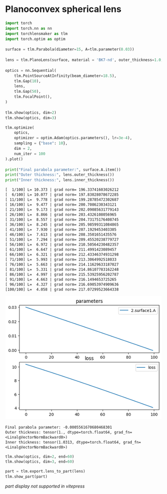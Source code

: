 # Planoconvex spherical lens


```python
import torch
import torch.nn as nn
import torchlensmaker as tlm
import torch.optim as optim

surface = tlm.Parabola(diameter=15, A=tlm.parameter(0.03))

lens = tlm.PlanoLens(surface, material = 'BK7-nd', outer_thickness=1.0, reverse=True)

optics = nn.Sequential(
    tlm.PointSourceAtInfinity(beam_diameter=18.5),
    tlm.Gap(10),
    lens,
    tlm.Gap(50),
    tlm.FocalPoint(),
)

tlm.show(optics, dim=2)
tlm.show(optics, dim=3)
```


<TLMViewer src="./planoconvex_sphere_tlmviewer/planoconvex_sphere_0.json?url" />



<TLMViewer src="./planoconvex_sphere_tlmviewer/planoconvex_sphere_1.json?url" />



```python
tlm.optimize(
    optics,
    optimizer = optim.Adam(optics.parameters(), lr=3e-4),
    sampling = {"base": 10},
    dim = 2,
    num_iter = 100
).plot()

print("Final parabola parameter:", surface.A.item())
print("Outer thickness:", lens.outer_thickness())
print("Inner thickness:", lens.inner_thickness())
```

    [  1/100] L= 10.373 | grad norm= 196.33741603026212
    [  6/100] L= 10.077 | grad norm= 197.83028078672285
    [ 11/100] L=  9.778 | grad norm= 199.28785472302687
    [ 16/100] L=  9.477 | grad norm= 200.7086230343121
    [ 21/100] L=  9.173 | grad norm= 202.09085631779143
    [ 26/100] L=  8.866 | grad norm= 203.4326108056965
    [ 31/100] L=  8.557 | grad norm= 204.73175176408745
    [ 36/100] L=  8.245 | grad norm= 205.98599311084865
    [ 41/100] L=  7.930 | grad norm= 207.1929453403305
    [ 46/100] L=  7.613 | grad norm= 208.3501651435576
    [ 51/100] L=  7.294 | grad norm= 209.45520238779727
    [ 56/100] L=  6.972 | grad norm= 210.50564230482357
    [ 61/100] L=  6.647 | grad norm= 211.4991423089457
    [ 66/100] L=  6.321 | grad norm= 212.43346374931298
    [ 71/100] L=  5.993 | grad norm= 213.3064992518033
    [ 76/100] L=  5.663 | grad norm= 214.11629633187027
    [ 81/100] L=  5.331 | grad norm= 214.86107783162248
    [ 86/100] L=  4.997 | grad norm= 215.53925956202787
    [ 91/100] L=  4.663 | grad norm= 216.1494653725265
    [ 96/100] L=  4.327 | grad norm= 216.69053974909636
    [100/100] L=  4.058 | grad norm= 217.07299523664338



    
![png](planoconvex_sphere_files/planoconvex_sphere_2_1.png)
    


    Final parabola parameter: -0.0005561670680468301
    Outer thickness: tensor(1., dtype=torch.float64, grad_fn=<LinalgVectorNormBackward0>)
    Inner thickness: tensor(1.0313, dtype=torch.float64, grad_fn=<LinalgVectorNormBackward0>)



```python
tlm.show(optics, dim=2, end=60)
tlm.show(optics, dim=3, end=60)
```


<TLMViewer src="./planoconvex_sphere_tlmviewer/planoconvex_sphere_2.json?url" />



<TLMViewer src="./planoconvex_sphere_tlmviewer/planoconvex_sphere_3.json?url" />



```python
part = tlm.export.lens_to_part(lens)
tlm.show_part(part)
```


<em>part display not supported in vitepress</em>

